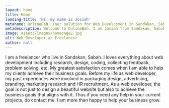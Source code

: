 ```yaml
---
layout: home
title: Home
landing-title: 'Hi, my name is Josiah'
metaname: OnlineBah! Your solution for Web Development in Sandakan, Sabah.
metadescription: Welcome to OnlineBah. I am Josiah from Sandakan, Sabah who works as a freelancer specialize in Web Development. This is my personal website where I write blog and share my ideas.
image: assets/images/homepage2.jpg
alt: Web Developer as Freelancer
author: null
---
```


I am a freelancer who live in Sandakan, Sabah. I loves everything about web development including research, design, coding, collecting feedback, problem solving, etc. My greatest satisfaction comes when I am able to help my clients achieve their business goals. Before my life as web developer, my past experiences were involved in packaging design, advertising, branding, marketing research and HR recruitment. As a web developer, the goal is not just to design a beautiful website but also to achieve the business goals that aligns with it. Thus if you need any help in your current projects, do contact me. I am more than happy to help your business grow.